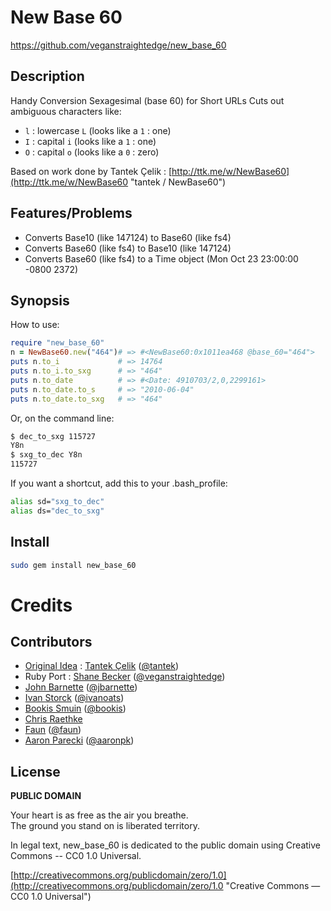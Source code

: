# New Base 60

https://github.com/veganstraightedge/new_base_60

## Description

Handy Conversion Sexagesimal (base 60) for Short URLs
Cuts out ambiguous characters like:

* `l` : lowercase `L` (looks like a `1` : one)
* `I` : capital   `i` (looks like a `1` : one)
* `O` : capital   `o` (looks like a `0` : zero)

Based on work done by Tantek Çelik : [http://ttk.me/w/NewBase60](http://ttk.me/w/NewBase60 "tantek / NewBase60")

## Features/Problems

* Converts Base10 (like 147124) to Base60 (like fs4)
* Converts Base60 (like fs4) to Base10 (like 147124)
* Converts Base60 (like fs4) to a Time object (Mon Oct 23 23:00:00 -0800 2372)

## Synopsis

How to use:

```ruby
require "new_base_60"
n = NewBase60.new("464")# => #<NewBase60:0x1011ea468 @base_60="464">
puts n.to_i             # => 14764
puts n.to_i.to_sxg      # => "464"
puts n.to_date          # => #<Date: 4910703/2,0,2299161>
puts n.to_date.to_s     # => "2010-06-04"
puts n.to_date.to_sxg   # => "464"
```

Or, on the command line:

```bash
$ dec_to_sxg 115727
Y8n
$ sxg_to_dec Y8n
115727
```

If you want a shortcut, add this to your .bash_profile:

```bash
alias sd="sxg_to_dec"
alias ds="dec_to_sxg"
```

## Install

```bash
sudo gem install new_base_60
```

# Credits
## Contributors

* [Original Idea](http://tantek.com/w/NewBase60 "tantek / NewBase60") : [Tantek Çelik](http://tantek.com "tantek.com") ([@tantek](https://github.com/tantek))
* Ruby Port : [Shane Becker](http://iamshane.com "I&#x27;m Shane Becker") ([@veganstraightedge](https://github.com/veganstraightedge))
* [John Barnette](http://www.jbarnette.com "John Barnette") ([@jbarnette](https://github.com/jbarnette))
* [Ivan Storck](http://ivanoats.com "Ivan Storck") ([@ivanoats](https://github.com/ivanoats))
* [Bookis Smuin](https://twitter.com/bookis) ([@bookis](https://github.com/bookis))
* [Chris Raethke](https://github.com/veganstraightedge/new_base_60/commit/725bbcc8f05016bca59a2643cc03cc25f14eedd0)
* [Faun](http://www.saschawinter.com "Sascha Faun Winter") ([@faun](https://github.com/faun))
* [Aaron Parecki](http://aaronparecki.com "Aaron Parecki") ([@aaronpk](https://github.com/aaronpk))




## License

**PUBLIC DOMAIN**

Your heart is as free as the air you breathe. <br>
The ground you stand on is liberated territory.

In legal text, new_base_60 is dedicated to the public domain
using Creative Commons -- CC0 1.0 Universal.

[http://creativecommons.org/publicdomain/zero/1.0](http://creativecommons.org/publicdomain/zero/1.0 "Creative Commons &mdash; CC0 1.0 Universal")
